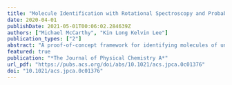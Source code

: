 ```yaml
---
title: "Molecule Identification with Rotational Spectroscopy and Probabilistic Deep Learning"
date: 2020-04-01
publishDate: 2021-05-01T00:06:02.284639Z
authors: ["Michael McCarthy", "Kin Long Kelvin Lee"]
publication_types: ["2"]
abstract: "A proof-of-concept framework for identifying molecules of unknown elemental composition and structure using experimental rotational data and probabilistic deep learning is presented. Using a minimal set of input data determined experimentally, we describe four neural network architectures that yield information to assist in the identiﬁcation of an unknown molecule. The ﬁrst architecture translates spectroscopic parameters into Coulomb matrix eigenspectra as a method of recovering chemical and structural information encoded in the rotational spectrum. The eigenspectrum is subsequently used by three deep learning networks to constrain the range of stoichiometries, generate SMILES strings, and predict the most likely functional groups present in the molecule. In each model, we utilize dropout layers as an approximation to Bayesian sampling, which subsequently generates probabilistic predictions from otherwise deterministic models. These models are trained on a modestly sized theoretical dataset comprising ∼83 000 unique organic molecules (between 18 and 180 amu) optimized at the ωB97X-D/6-31+G(d) level of theory, where the theoretical uncertainties of the spectoscopic constants are well-understood and used to further augment training. Since chemical and structural properties depend strongly on molecular composition, we divided the dataset into four groups corresponding to pure hydrocarbons, oxygenbearing species, nitrogen-bearing species, and both oxygen- and nitrogen-bearing species, training each type of network with one of these categories, thus creating “experts” within each domain of molecules. We demonstrate how these models can then be used for practical inference on four molecules and discuss both the strengths and shortcomings of our approach and the future directions these architectures can take."
featured: true 
publication: "*The Journal of Physical Chemistry A*"
url_pdf: "https://pubs.acs.org/doi/abs/10.1021/acs.jpca.0c01376"
doi: "10.1021/acs.jpca.0c01376"
---
```


